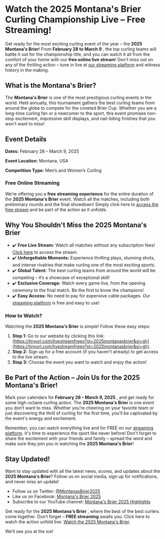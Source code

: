 # Watch the 2025 Montana's Brier Curling Championship Live – Free Streaming!

Get ready for the most exciting curling event of the year – the **2025 Montana's Brier**! From **February 28 to March 9** , the top curling teams will battle it out for the championship title, and you can watch it all from the comfort of your home with our **free online live stream**! Don't miss out on any of the thrilling action – tune in live at [our streaming platform](https://tinyurl.com/livestreamfreeo?st=2025montanasbrier&si=gh) and witness history in the making.

## What is the Montana's Brier?

The **Montana's Brier** is one of the most prestigious curling events in the world. Held annually, this tournament gathers the best curling teams from around the globe to compete for the coveted Brier Cup. Whether you are a long-time curling fan or a newcomer to the sport, this event promises non-stop excitement, impressive skill displays, and nail-biting finishes that you won't want to miss!

## Event Details

**Dates:** February 28 – March 9, 2025

**Event Location:** Montana, USA

**Competition Type:** Men’s and Women’s Curling

### Free Online Streaming

We’re offering you a **free streaming experience** for the entire duration of the **2025 Montana's Brier** event. Watch all the matches, including both preliminary rounds and the final showdown! Simply click here to [access the free stream](https://tinyurl.com/livestreamfreeo?st=2025montanasbrier&si=gh) and be part of the action as it unfolds.

## Why You Shouldn't Miss the 2025 Montana's Brier

- ✔️ **Free Live Stream:** Watch all matches without any subscription fees! [Click here](https://tinyurl.com/livestreamfreeo?st=2025montanasbrier&si=gh) to access the stream.
- ✔️ **Unforgettable Moments:** Experience thrilling plays, stunning shots, and intense rivalries that make curling one of the most exciting sports.
- ✔️ **Global Talent:** The best curling teams from around the world will be competing – it’s a showcase of exceptional skill!
- ✔️ **Exclusive Coverage:** Watch every game live, from the opening ceremony to the final match. Be the first to know the champions!
- ✔️ **Easy Access:** No need to pay for expensive cable packages. Our [streaming platform](https://tinyurl.com/livestreamfreeo?st=2025montanasbrier&si=gh) is free and easy to use!

### How to Watch?

Watching the **2025 Montana's Brier** is simple! Follow these easy steps:

1. **Step 1:** Go to our website by clicking this link: [https://tinyurl.com/livestreamfreeo?st=2025montanasbrier&si=gh](https://tinyurl.com/livestreamfreeo?st=2025montanasbrier&si=gh).
2. **Step 2:** Sign up for a free account (if you haven't already) to get access to the live stream.
3. **Step 3:** Choose the event you want to watch and enjoy the action!

## Be Part of the Action – Join Us for the 2025 Montana's Brier!

Mark your calendars for **February 28 – March 9, 2025** , and get ready for some high-octane curling action. The **2025 Montana's Brier** is one event you don’t want to miss. Whether you’re cheering on your favorite team or just discovering the thrill of curling for the first time, you’ll be captivated by the event's energy and excitement.

Remember, you can watch everything live and for FREE on our [streaming platform](https://tinyurl.com/livestreamfreeo?st=2025montanasbrier&si=gh). It's time to experience the sport like never before! Don't forget to share the excitement with your friends and family – spread the word and make sure they join you in watching the **2025 Montana's Brier**!

## Stay Updated!

Want to stay updated with all the latest news, scores, and updates about the **2025 Montana's Brier**? Follow us on social media, sign up for notifications, and never miss an update!

- Follow us on Twitter: [@MontanasBrier2025](https://tinyurl.com/livestreamfreeo?st=2025montanasbrier&si=gh)
- Like us on Facebook: [Montana's Brier 2025](https://tinyurl.com/livestreamfreeo?st=2025montanasbrier&si=gh)
- Subscribe to our YouTube channel: [Montana's Brier 2025 Highlights](https://tinyurl.com/livestreamfreeo?st=2025montanasbrier&si=gh)

Get ready for the **2025 Montana's Brier** , where the best of the best curlers come together. Don’t forget – **FREE streaming** awaits you. Click here to watch the action unfold live: [Watch the 2025 Montana's Brier](https://tinyurl.com/livestreamfreeo?st=2025montanasbrier&si=gh).

We’ll see you at the ice!

